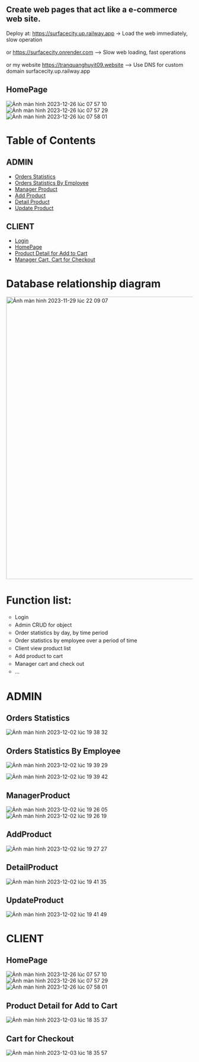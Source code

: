 ## Create web pages that act like a e-commerce web site.
   Deploy at: https://surfacecity.up.railway.app  -> Load the web immediately, slow operation  </br> </br>
   or https://surfacecity.onrender.com  --> Slow web loading, fast operations </br> </br>
   or my website https://tranquanghuyit09.website   --> Use DNS for custom domain surfacecity.up.railway.app

## HomePage
![Ảnh màn hình 2023-12-26 lúc 07 57 10](https://github.com/tranquanghuy-09/FullStack-SurfaceCity/assets/107989088/bd35756e-355e-4afa-bb79-fe940294fb3d)
![Ảnh màn hình 2023-12-26 lúc 07 57 29](https://github.com/tranquanghuy-09/FullStack-SurfaceCity/assets/107989088/8d78ac62-3505-4692-8948-0b756b863234)
![Ảnh màn hình 2023-12-26 lúc 07 58 01](https://github.com/tranquanghuy-09/FullStack-SurfaceCity/assets/107989088/04dd59a8-e3fe-4d2c-9aaa-40f1b8217989)

# Table of Contents
## ADMIN
- [Orders Statistics](#orders-statistics)
- [Orders Statistics By Employee](#orders-statistics-by-employee)
- [Manager Product](#managerproduct)
- [Add Product](#addproduct)
- [Detail Product](#detailproduct)
- [Update Product](#updateproduct)

## CLIENT
- [Login](#)
- [HomePage](#homepage)
- [Product Detail for Add to Cart](#product-detail-for-add-to-cart)
- [Manager Cart, Cart for Checkout](#cart-for-checkout)



# Database relationship diagram
<img width="763" alt="Ảnh màn hình 2023-11-29 lúc 22 09 07" src="https://github.com/tranquanghuy-09/WWW-JAVA-Week7/assets/107989088/0912b46c-0729-4700-bb54-78f154e0ca40">


# Function list:
<ul style="list-style-type:circle; text-align: justify; line-height: 1.5;">
        <li>Login</li>
        <li>Admin CRUD for object</li>
        <li>Order statistics by day, by time period</li>
        <li>Order statistics by employee over a period of time</li>
        <li>Client view product list</li>
        <li>Add product to cart</li>
        <li>Manager cart and check out</li>
        <li>...</li>
    </ul>


# ADMIN
## Orders Statistics
![Ảnh màn hình 2023-12-02 lúc 19 38 32](https://github.com/tranquanghuy-09/WWW-JAVA-Week7/assets/107989088/b792ea63-6788-4703-be97-1f0ed3d68840)

## Orders Statistics By Employee
![Ảnh màn hình 2023-12-02 lúc 19 39 29](https://github.com/tranquanghuy-09/WWW-JAVA-Week7/assets/107989088/a84f24dd-7af7-4e93-a23f-9a3bbca588a0)

![Ảnh màn hình 2023-12-02 lúc 19 39 42](https://github.com/tranquanghuy-09/WWW-JAVA-Week7/assets/107989088/960a6427-a535-496a-ab47-17cf34413e8f)


## ManagerProduct
![Ảnh màn hình 2023-12-02 lúc 19 26 05](https://github.com/tranquanghuy-09/WWW-JAVA-Week7/assets/107989088/49453d26-73ec-4c8f-bac1-70dc953e47aa)
![Ảnh màn hình 2023-12-02 lúc 19 26 19](https://github.com/tranquanghuy-09/WWW-JAVA-Week7/assets/107989088/2a0258ce-7947-4c6c-84f1-c1968b8fc522)

## AddProduct
![Ảnh màn hình 2023-12-02 lúc 19 27 27](https://github.com/tranquanghuy-09/WWW-JAVA-Week7/assets/107989088/243f6197-768c-4937-bb00-388d1376e46f)
## DetailProduct
![Ảnh màn hình 2023-12-02 lúc 19 41 35](https://github.com/tranquanghuy-09/WWW-JAVA-Week7/assets/107989088/328c3d56-b096-4eb3-b2a1-95e26521b2cb)
## UpdateProduct
![Ảnh màn hình 2023-12-02 lúc 19 41 49](https://github.com/tranquanghuy-09/WWW-JAVA-Week7/assets/107989088/8c139207-f9fa-4910-af03-0c343a1a8c36)


# CLIENT
## HomePage
![Ảnh màn hình 2023-12-26 lúc 07 57 10](https://github.com/tranquanghuy-09/FullStack-SurfaceCity/assets/107989088/bd35756e-355e-4afa-bb79-fe940294fb3d)
![Ảnh màn hình 2023-12-26 lúc 07 57 29](https://github.com/tranquanghuy-09/FullStack-SurfaceCity/assets/107989088/8d78ac62-3505-4692-8948-0b756b863234)
![Ảnh màn hình 2023-12-26 lúc 07 58 01](https://github.com/tranquanghuy-09/FullStack-SurfaceCity/assets/107989088/04dd59a8-e3fe-4d2c-9aaa-40f1b8217989)


## Product Detail for Add to Cart
![Ảnh màn hình 2023-12-03 lúc 18 35 37](https://github.com/tranquanghuy-09/WWW-JAVA-Week7-8-9/assets/107989088/6dbe1a93-a936-4965-9af6-731d98e847c1)

## Cart for Checkout
![Ảnh màn hình 2023-12-03 lúc 18 35 57](https://github.com/tranquanghuy-09/WWW-JAVA-Week7-8-9/assets/107989088/06436ba1-d8fb-4b83-b8a3-70dbecb0626c)


